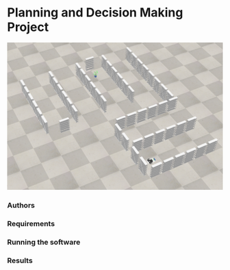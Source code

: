 # Planning and Decision Making Project

 ![](/Visualisations/scene/corner.png)

### Authors

### Requirements

### Running the software

### Results
